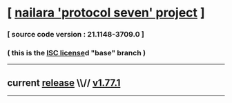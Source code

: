 
# [ [nailara 'protocol seven' project](http://nailara.network/) ]

### [ source code version : 21.1148-3709.0 ]

### ( this is the [ISC license](license)d "base" branch )
---
## current [release](https://github.com/taekiten/nailara/releases) \\\\// [v1.77.1](https://github.com/taekiten/nailara/releases/tag/v1.77.1)
---
